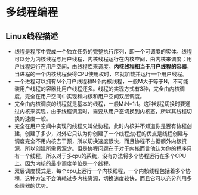 # 多线程编程
## Linux线程描述
- 线程是程序中完成一个独立任务的完整执行序列，即一个可调度的实体。线程可以分为内核线程与用户线程，内核线程运行在内核空间，由内核来调度；用户线程运行在用户空间，由线程库来调度。**内核线程相当于用户线程的容器**，当进程的一个内核线程获得CPU使用权时，它就加载并运行一个用户线程。
- 一个进程可以拥有M个用户线程和N个内核线程，一般M大于等于N，不可能装用户线程的容器比用户线程还多。线程的实现方式有3种，完全由内核调度，完全在用户空间中实现和内核和用户空间双层调度。
- 完全由内核调度的线程就是基本的线程，一般M:N=1:1。这种线程切换时要通过内核来实现，由于线程调度时，需要从用户态切换到内核态，所以其线程切换的速度一般。
- 完全在用户空间中实现的线程又叫做协程，此时内核并不知道你是否有协程创建，创建了多少，对外它只认为你创建了一个线程;协程的优点是线程创建与调度完全不用内核去干预，所以切换速度很快，而且协程不占据额外内核资源，所以创建所需资源少。但是协程问题在于对于内核而言他认为你的程序只有一个线程，所以对于多cpu的系统，没有办法将多个协程运行在多个CPU上。因为内核的最小调度单位是一个线程。
- 双层调度模式是，每个cpu上运行一个内核线程，一个内核线程包括着多个协程，这种方法不会消耗过多内核资源，切换速度较快，而且它可以充分利用多处理器的优势。